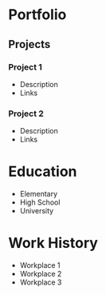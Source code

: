 # Portfolio

## Projects
### Project 1
  - Description
  - Links


### Project 2
  - Description
  - Links

# Education
- Elementary
- High School
- University

# Work History
- Workplace 1
- Workplace 2
- Workplace 3
  

